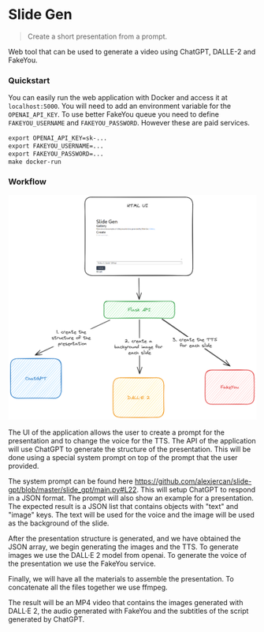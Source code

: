 # Slide Gen

> Create a short presentation from a prompt.

Web tool that can be used to generate a video using ChatGPT, DALLE-2 and
FakeYou.

### Quickstart

You can easily run the web application with Docker and access it at
`localhost:5000`. You will need to add an environment variable for the
`OPENAI_API_KEY`. To use better FakeYou queue you need to define
`FAKEYOU_USERNAME` and `FAKEYOU_PASSWORD`. However these are paid services.

```console
export OPENAI_API_KEY=sk-...
export FAKEYOU_USERNAME=...
export FAKEYOU_PASSWORD=...
make docker-run
```

### Workflow

![workflow](.resources/workflow.png)

The UI of the application allows the user to create a prompt for the
presentation and to change the voice for the TTS. The API of the application
will use ChatGPT to generate the structure of the presentation. This will be
done using a special system prompt on top of the prompt that the user provided.

The system prompt can be found here
<https://github.com/alexjercan/slide-gpt/blob/master/slide_gpt/main.py#L22>.
This will setup ChatGPT to respond in a JSON format. The prompt will also show
an example for a presentation. The expected result is a JSON list that contains
objects with "text" and "image" keys. The text will be used for the voice and
the image will be used as the background of the slide.

After the presentation structure is generated, and we have obtained the JSON
array, we begin generating the images and the TTS. To generate images we use
the DALL·E 2 model from openai. To generate the voice of the presentation we
use the FakeYou service.

Finally, we will have all the materials to assemble the presentation. To
concatenate all the files together we use ffmpeg.

The result will be an MP4 video that contains the images generated with DALL·E
2, the audio generated with FakeYou and the subtitles of the script generated
by ChatGPT.
